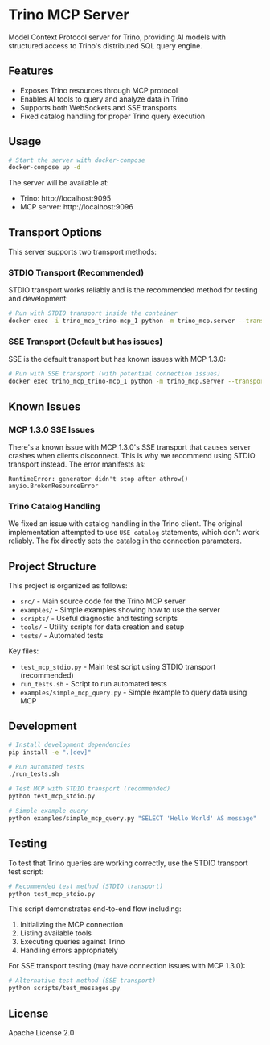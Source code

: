 # Trino MCP Server

Model Context Protocol server for Trino, providing AI models with structured access to Trino's distributed SQL query engine.

## Features

- Exposes Trino resources through MCP protocol
- Enables AI tools to query and analyze data in Trino
- Supports both WebSockets and SSE transports
- Fixed catalog handling for proper Trino query execution

## Usage

```bash
# Start the server with docker-compose
docker-compose up -d
```

The server will be available at:
- Trino: http://localhost:9095
- MCP server: http://localhost:9096

## Transport Options

This server supports two transport methods:

### STDIO Transport (Recommended)

STDIO transport works reliably and is the recommended method for testing and development:

```bash
# Run with STDIO transport inside the container
docker exec -i trino_mcp_trino-mcp_1 python -m trino_mcp.server --transport stdio --debug --trino-host trino --trino-port 8080 --trino-user trino --trino-catalog memory
```

### SSE Transport (Default but has issues)

SSE is the default transport but has known issues with MCP 1.3.0:

```bash
# Run with SSE transport (with potential connection issues)
docker exec trino_mcp_trino-mcp_1 python -m trino_mcp.server --transport sse --host 0.0.0.0 --port 8000 --debug
```

## Known Issues

### MCP 1.3.0 SSE Issues

There's a known issue with MCP 1.3.0's SSE transport that causes server crashes when clients disconnect. This is why we recommend using STDIO transport instead. The error manifests as:

```
RuntimeError: generator didn't stop after athrow()
anyio.BrokenResourceError
```

### Trino Catalog Handling

We fixed an issue with catalog handling in the Trino client. The original implementation attempted to use `USE catalog` statements, which don't work reliably. The fix directly sets the catalog in the connection parameters.

## Project Structure

This project is organized as follows:

- `src/` - Main source code for the Trino MCP server
- `examples/` - Simple examples showing how to use the server
- `scripts/` - Useful diagnostic and testing scripts
- `tools/` - Utility scripts for data creation and setup
- `tests/` - Automated tests

Key files:
- `test_mcp_stdio.py` - Main test script using STDIO transport (recommended)
- `run_tests.sh` - Script to run automated tests
- `examples/simple_mcp_query.py` - Simple example to query data using MCP

## Development

```bash
# Install development dependencies
pip install -e ".[dev]"

# Run automated tests 
./run_tests.sh

# Test MCP with STDIO transport (recommended)
python test_mcp_stdio.py

# Simple example query
python examples/simple_mcp_query.py "SELECT 'Hello World' AS message"
```

## Testing

To test that Trino queries are working correctly, use the STDIO transport test script:

```bash
# Recommended test method (STDIO transport)
python test_mcp_stdio.py
```

This script demonstrates end-to-end flow including:
1. Initializing the MCP connection
2. Listing available tools
3. Executing queries against Trino
4. Handling errors appropriately

For SSE transport testing (may have connection issues with MCP 1.3.0):
```bash
# Alternative test method (SSE transport)
python scripts/test_messages.py
```

## License

Apache License 2.0
